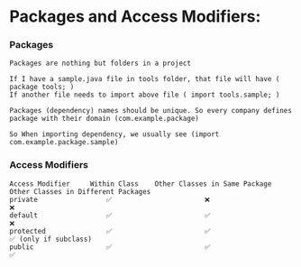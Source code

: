 # Packages and Access Modifiers:

###	Packages

    Packages are nothing but folders in a project

    If I have a sample.java file in tools folder, that file will have ( package tools; )
    If another file needs to import above file ( import tools.sample; )

    Packages (dependency) names should be unique. So every company defines package with their domain (com.example.package)

    So When importing dependency, we usually see (import com.example.package.sample)

###	Access Modifiers

    Access Modifier	 	Within Class	Other Classes in Same Package	Other Classes in Different Packages
    private         		✅						❌								❌
    default					✅						✅								❌
    protected				✅						✅								✅ (only if subclass)
    public					✅						✅								✅
